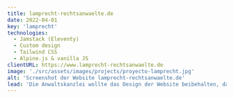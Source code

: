 ```yaml
---
title: lamprecht-rechtsanwaelte.de
date: 2022-04-01
key: 'lamprecht'
technologies:
  - Jamstack (Eleventy)
  - Custom design
  - Tailwind CSS
  - Alpine.js & vanilla JS
clientURL: https://www.lamprecht-rechtsanwaelte.de
image: './src/assets/images/projects/proyecto-lamprecht.jpg'
alt: 'Screenshot der Website lamprecht-rechtsanwaelte.de'
lead: 'Die Anwaltskanzlei wollte das Design der Website beibehalten, das ich 2015 mit dem CMS WordPress für sie programmiert hatte - aber mit Umsetzung über Jamstack. Das alte Design wurde darum nur aufpoliert und in Details verbessert, so dass die Seitenbesucher kaum einen Unterschied bemerken - außer in der besseren User Experience. Alle URLs wurden beibehalten oder korrekt umgeleitet, so dass die Positionierung in Google nicht beschädigt wurde. Die Website ist nun rasend schnell und weiterhin sehr erfolgreich.'
---
```

